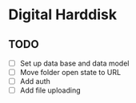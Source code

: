 # Digital Harddisk

## TODO

- [ ] Set up data base and data model
- [ ] Move folder open state to URL
- [ ] Add auth
- [ ] Add file uploading
